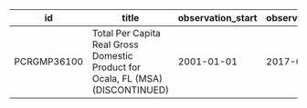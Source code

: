 | id          | title                                                                           | observation_start   | observation_end   |
|-------------|---------------------------------------------------------------------------------|---------------------|-------------------|
| PCRGMP36100 | Total Per Capita Real Gross Domestic Product for Ocala, FL (MSA) (DISCONTINUED) | 2001-01-01          | 2017-01-01        |